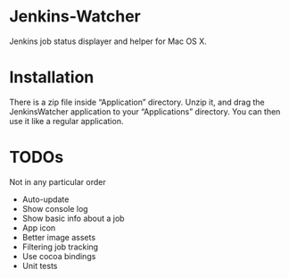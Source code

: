 Jenkins-Watcher
===============

Jenkins job status displayer and helper for Mac OS X.

# Installation

There is a zip file inside “Application” directory. Unzip it, and drag the JenkinsWatcher application to your “Applications” directory. You can then use it like a regular application.

# TODOs

Not in any particular order

- Auto-update
- Show console log
- Show basic info about a job
- App icon
- Better image assets
- Filtering job tracking
- Use cocoa bindings
- Unit tests
